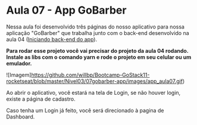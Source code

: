 # Aula 07 - App GoBarber

Nessa aula foi desenvolvido três páginas do nosso aplicativo para nossa aplicação "GoBarber" que trabalha junto com o back-end desenvolvido na aula 04 ([Iniciando back-end do app](https://github.com/willbp/Bootcamp-GoStack11-rocketseat/tree/master/Nivel02/04iniciando-back-end-gobarber)).

**Para rodar esse projeto você vai precisar do projeto da aula 04 rodando. Instale as libs com o comando **yarn** e rode o projeto em seu celular ou um emulador.**

![Imagem]https://github.com/willbp/Bootcamp-GoStack11-rocketseat/blob/master/Nivel03/07gobarber-app/images/app_aula07.gif)

Ao abrir o aplicativo, você estará na tela de Login, se não houver login, existe a página de cadastro.

Caso tenha um Login já feito, você será direcionado à pagina de Dashboard.

